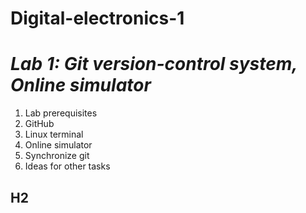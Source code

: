 # Digital-electronics-1
# *Lab 1: Git version-control system, Online simulator*
1. Lab prerequisites
2. GitHub
3. Linux terminal
4. Online simulator
5. Synchronize git
6. Ideas for other tasks

## H2
